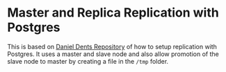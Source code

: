 # Master and Replica Replication with Postgres

This is based on [Daniel Dents Repository](https://github.com/DanielDent/docker-postgres-replication/)
of how to setup replication with Postgres. It uses a master and slave node and also 
allow promotion of the slave node to master by creating a file in the `/tmp` folder.
